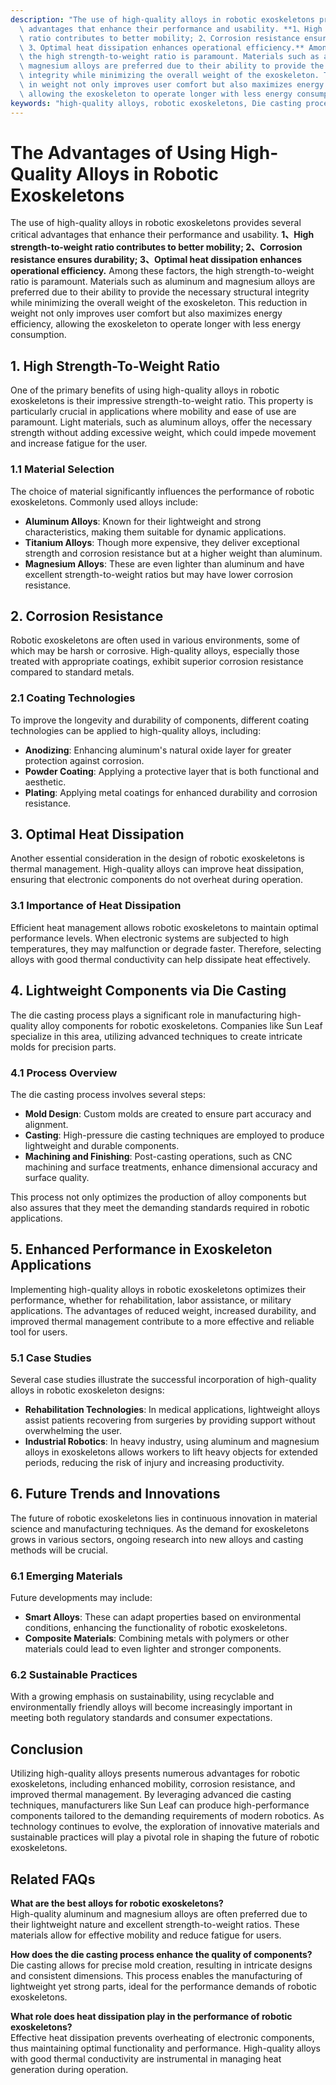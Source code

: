 ```yaml
---
description: "The use of high-quality alloys in robotic exoskeletons provides several critical\
  \ advantages that enhance their performance and usability. **1、High strength-to-weight\
  \ ratio contributes to better mobility; 2、Corrosion resistance ensures durability;\
  \ 3、Optimal heat dissipation enhances operational efficiency.** Among these factors,\
  \ the high strength-to-weight ratio is paramount. Materials such as aluminum and\
  \ magnesium alloys are preferred due to their ability to provide the necessary structural\
  \ integrity while minimizing the overall weight of the exoskeleton. This reduction\
  \ in weight not only improves user comfort but also maximizes energy efficiency,\
  \ allowing the exoskeleton to operate longer with less energy consumption."
keywords: "high-quality alloys, robotic exoskeletons, Die casting process, Die-cast aluminum"
---
```

# The Advantages of Using High-Quality Alloys in Robotic Exoskeletons

The use of high-quality alloys in robotic exoskeletons provides several critical advantages that enhance their performance and usability. **1、High strength-to-weight ratio contributes to better mobility; 2、Corrosion resistance ensures durability; 3、Optimal heat dissipation enhances operational efficiency.** Among these factors, the high strength-to-weight ratio is paramount. Materials such as aluminum and magnesium alloys are preferred due to their ability to provide the necessary structural integrity while minimizing the overall weight of the exoskeleton. This reduction in weight not only improves user comfort but also maximizes energy efficiency, allowing the exoskeleton to operate longer with less energy consumption.

## **1. High Strength-To-Weight Ratio**

One of the primary benefits of using high-quality alloys in robotic exoskeletons is their impressive strength-to-weight ratio. This property is particularly crucial in applications where mobility and ease of use are paramount. Light materials, such as aluminum alloys, offer the necessary strength without adding excessive weight, which could impede movement and increase fatigue for the user.

### **1.1 Material Selection**

The choice of material significantly influences the performance of robotic exoskeletons. Commonly used alloys include:

- **Aluminum Alloys**: Known for their lightweight and strong characteristics, making them suitable for dynamic applications.
- **Titanium Alloys**: Though more expensive, they deliver exceptional strength and corrosion resistance but at a higher weight than aluminum.
- **Magnesium Alloys**: These are even lighter than aluminum and have excellent strength-to-weight ratios but may have lower corrosion resistance.

## **2. Corrosion Resistance**

Robotic exoskeletons are often used in various environments, some of which may be harsh or corrosive. High-quality alloys, especially those treated with appropriate coatings, exhibit superior corrosion resistance compared to standard metals.

### **2.1 Coating Technologies**

To improve the longevity and durability of components, different coating technologies can be applied to high-quality alloys, including:

- **Anodizing**: Enhancing aluminum's natural oxide layer for greater protection against corrosion.
- **Powder Coating**: Applying a protective layer that is both functional and aesthetic.
- **Plating**: Applying metal coatings for enhanced durability and corrosion resistance.

## **3. Optimal Heat Dissipation**

Another essential consideration in the design of robotic exoskeletons is thermal management. High-quality alloys can improve heat dissipation, ensuring that electronic components do not overheat during operation.

### **3.1 Importance of Heat Dissipation**

Efficient heat management allows robotic exoskeletons to maintain optimal performance levels. When electronic systems are subjected to high temperatures, they may malfunction or degrade faster. Therefore, selecting alloys with good thermal conductivity can help dissipate heat effectively. 

## **4. Lightweight Components via Die Casting**

The die casting process plays a significant role in manufacturing high-quality alloy components for robotic exoskeletons. Companies like Sun Leaf specialize in this area, utilizing advanced techniques to create intricate molds for precision parts.

### **4.1 Process Overview**

The die casting process involves several steps:

- **Mold Design**: Custom molds are created to ensure part accuracy and alignment.
- **Casting**: High-pressure die casting techniques are employed to produce lightweight and durable components.
- **Machining and Finishing**: Post-casting operations, such as CNC machining and surface treatments, enhance dimensional accuracy and surface quality.

This process not only optimizes the production of alloy components but also assures that they meet the demanding standards required in robotic applications.

## **5. Enhanced Performance in Exoskeleton Applications**

Implementing high-quality alloys in robotic exoskeletons optimizes their performance, whether for rehabilitation, labor assistance, or military applications. The advantages of reduced weight, increased durability, and improved thermal management contribute to a more effective and reliable tool for users.

### **5.1 Case Studies**

Several case studies illustrate the successful incorporation of high-quality alloys in robotic exoskeleton designs:

- **Rehabilitation Technologies**: In medical applications, lightweight alloys assist patients recovering from surgeries by providing support without overwhelming the user. 
- **Industrial Robotics**: In heavy industry, using aluminum and magnesium alloys in exoskeletons allows workers to lift heavy objects for extended periods, reducing the risk of injury and increasing productivity.

## **6. Future Trends and Innovations**

The future of robotic exoskeletons lies in continuous innovation in material science and manufacturing techniques. As the demand for exoskeletons grows in various sectors, ongoing research into new alloys and casting methods will be crucial.

### **6.1 Emerging Materials**

Future developments may include:

- **Smart Alloys**: These can adapt properties based on environmental conditions, enhancing the functionality of robotic exoskeletons.
- **Composite Materials**: Combining metals with polymers or other materials could lead to even lighter and stronger components.

### **6.2 Sustainable Practices**

With a growing emphasis on sustainability, using recyclable and environmentally friendly alloys will become increasingly important in meeting both regulatory standards and consumer expectations.

## **Conclusion**

Utilizing high-quality alloys presents numerous advantages for robotic exoskeletons, including enhanced mobility, corrosion resistance, and improved thermal management. By leveraging advanced die casting techniques, manufacturers like Sun Leaf can produce high-performance components tailored to the demanding requirements of modern robotics. As technology continues to evolve, the exploration of innovative materials and sustainable practices will play a pivotal role in shaping the future of robotic exoskeletons.

## **Related FAQs**

**What are the best alloys for robotic exoskeletons?**  
High-quality aluminum and magnesium alloys are often preferred due to their lightweight nature and excellent strength-to-weight ratios. These materials allow for effective mobility and reduce fatigue for users.

**How does the die casting process enhance the quality of components?**  
Die casting allows for precise mold creation, resulting in intricate designs and consistent dimensions. This process enables the manufacturing of lightweight yet strong parts, ideal for the performance demands of robotic exoskeletons.

**What role does heat dissipation play in the performance of robotic exoskeletons?**  
Effective heat dissipation prevents overheating of electronic components, thus maintaining optimal functionality and performance. High-quality alloys with good thermal conductivity are instrumental in managing heat generation during operation.
